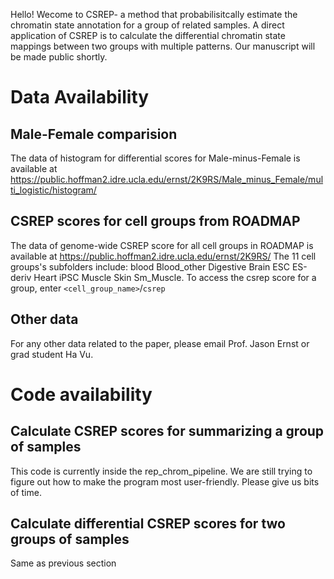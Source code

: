 Hello! Wecome to CSREP- a method that probabilisitcally estimate the chromatin state annotation for a group of related samples. A direct application of CSREP is to calculate the differential chromatin state mappings between two groups with multiple patterns. Our manuscript will be made public shortly. 
# Data Availability
## Male-Female comparision
The data of histogram for differential scores for Male-minus-Female is available at https://public.hoffman2.idre.ucla.edu/ernst/2K9RS/Male_minus_Female/multi_logistic/histogram/ 
## CSREP scores for cell groups from ROADMAP
The data of genome-wide CSREP score for all cell groups in ROADMAP is available at https://public.hoffman2.idre.ucla.edu/ernst/2K9RS/
The 11 cell groups's subfolders include: blood Blood_other Digestive Brain ESC ES-deriv Heart iPSC Muscle Skin Sm_Muscle. To access the csrep score for a group, enter `<cell_group_name>`/`csrep`
## Other data
For any other data related to the paper, please email Prof. Jason Ernst or grad student Ha Vu. 
# Code availability
## Calculate CSREP scores for summarizing a group of samples
This code is currently inside the rep_chrom_pipeline. We are still trying to figure out how to make the program most user-friendly. Please give us bits of time. 
## Calculate differential CSREP scores for two groups of samples
Same as previous section